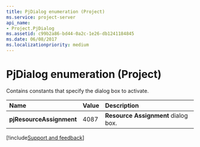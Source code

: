 ```yaml
---
title: PjDialog enumeration (Project)
ms.service: project-server
api_name:
- Project.PjDialog
ms.assetid: c99b2a86-bd44-0a2c-1e26-db1241184845
ms.date: 06/08/2017
ms.localizationpriority: medium
---
```



# PjDialog enumeration (Project)

Contains constants that specify the dialog box to activate.



|Name|Value|Description|
|:-----|:-----|:-----|
|**pjResourceAssignment**|4087|**Resource Assignment** dialog box.|

[!include[Support and feedback](~/includes/feedback-boilerplate.md)]